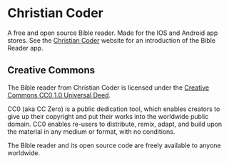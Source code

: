 # Christian Coder

A free and open source Bible reader. Made for the IOS and Android app stores. See the [Christian Coder](https://christian-coder.org) website for an introduction of the Bible Reader app.

## Creative Commons

The Bible reader from Christian Coder is licensed under the [Creative Commons CC0 1.0 Universal Deed](https://creativecommons.org/publicdomain/zero/1.0).

CC0 (aka CC Zero) is a public dedication tool, which enables creators to give up their copyright and put their works into the worldwide public domain. CC0 enables re-users to distribute, remix, adapt, and build upon the material in any medium or format, with no conditions.

The Bible reader and its open source code are freely available to anyone worldwide.
